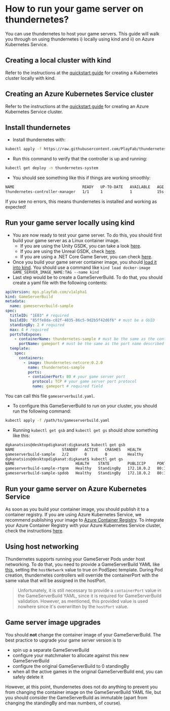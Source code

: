 # How to run your game server on thundernetes?

You can use thundernetes to host your game servers. This guide will walk you through on using thundernetes i) locally using kind and ii) on Azure Kubernetes Service.

## Creating a local cluster with kind

Refer to the instructions at the [quickstart guide](./quickstart.md) for creating a Kubernetes cluster locally with kind.

## Creating an Azure Kubernetes Service cluster

Refer to the instructions at the [quickstart guide](./quickstart.md) for creating an Azure Kubernetes Service cluster.

## Install thundernetes

- Install thundernetes with: 

```bash
kubectl apply -f https://raw.githubusercontent.com/PlayFab/thundernetes/master/installfiles/operator.yaml
```

- Run this command to verify that the controller is up and running:

```bash
kubectl get deploy -n thundernetes-system
```

- You should see something like this if things are working smoothly:

```bash
NAME                              READY   UP-TO-DATE   AVAILABLE   AGE
thundernetes-controller-manager   1/1     1            1           15s
```

If you see no errors, this means thundernetes is installed and working as expected!

## Run your game server locally using kind

- You are now ready to test your game server. To do this, you should first build your game server as a Linux container image. 
  - If you are using the Unity GSDK, you can take a look [here](https://github.com/PlayFab/MpsSamples/tree/master/UnityMirror#running-unity-server-as-a-linux-executable). 
  - If you are using the Unreal GSDK, check [here](https://github.com/PlayFab/gsdk/tree/master/UnrealPlugin#setting-up-a-linux-dedicated-server-on-playfab).
  - If you are using a .NET Core Game Server, you can check [here](https://github.com/PlayFab/MpsSamples/tree/master/wrappingGsdk#using-a-linux-build).
- Once you build your game server container image, you should [load it into kind](https://kind.sigs.k8s.io/docs/user/quick-start/#loading-an-image-into-your-cluster). You should use a command like `kind load docker-image GAME_SERVER_IMAGE_NAME:TAG --name kind`
- Last step would be to create a GameServerBuild. To do that, you should create a yaml file with the following contents:

```yaml
apiVersion: mps.playfab.com/v1alpha1
kind: GameServerBuild
metadata:
  name: gameserverbuild-sample
spec:
  titleID: "1E03" # required
  buildID: "85ffe8da-c82f-4035-86c5-9d2b5f42d6f6" # must be a GUID
  standingBy: 2 # required
  max: 4 # required
  portsToExpose:
    - containerName: thundernetes-sample # must be the same as the container name described below
      portName: gameport # must be the same as the port name described below
  template:
    spec:
      containers:
        - image: thundernetes-netcore:0.2.0
          name: thundernetes-sample
          ports:
          - containerPort: 80 # your game server port
            protocol: TCP # your game server port protocol
            name: gameport # required field
```

You can call this file `gameserverbuild.yaml`.

- To configure this GameServerBuild to run on your cluster, you should run the following command:

```bash
kubectl apply -f /path/to/gameserverbuild.yaml
```

- Running `kubectl get gsb` and `kubectl get gs` should show something like this:

```bash
dgkanatsios@desktopdigkanat:digkanat$ kubectl get gsb
NAME                     STANDBY   ACTIVE   CRASHES   HEALTH
gameserverbuild-sample   2/2       0        0         Healthy
dgkanatsios@desktopdigkanat:digkanat$ kubectl get gs
NAME                           HEALTH    STATE        PUBLICIP     PORTS      SESSIONID
gameserverbuild-sample-rtgnm   Healthy   StandingBy   172.18.0.2   80:14913
gameserverbuild-sample-spdob   Healthy   StandingBy   172.18.0.2   80:14208
```

## Run your game server on Azure Kubernetes Service

As soon as you build your container image, you should publish it to a container registry. If you are using Azure Kubernetes Service, we recommend publishing your image to [Azure Container Registry](https://docs.microsoft.com/en-us/azure/container-registry/). To integrate your Azure Container Registry with your Azure Kubernetes Service cluster, check the instructions [here](https://docs.microsoft.com/en-us/azure/aks/cluster-container-registry-integration).

## Using host networking

Thundernetes supports running your GameServer Pods under host networking. To do that, you need to provide a GameServerBuild YAML like [this](../samples/netcore/sample-hostnetwork.yaml), setting the `hostNetwork` value to true on PodSpec template. During Pod creation, thundernetes controllers will override the containerPort with the same value that will be assigned in the hostPort. 

> Unfortunately, it is still necessary to provide a `containerPort` value in the GameServerBuild YAML, since it is required for GameServerBuild validation. However, as mentioned, this provided value is used nowhere since it's overwritten by the `hostPort` value.

## Game server image upgrades

You should **not** change the container image of your GameServerBuild. The best practice to upgrade your game server version is to

- spin up a separate GameServerBuild 
- configure your matchmaker to allocate against this new GameServerBuild
- configure the original GameServerBuild to 0 standingBy
- when all the active games in the original GameServerBuild end, you can safely delete it

However, at this point, thundernetes does not do anything to prevent you from changing the container image on the GameServerBuild YAML file, but you should consider the GameServerBuild as immutable (apart from changing the standingBy and max numbers, of course).
